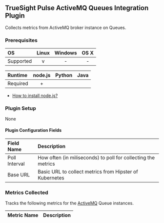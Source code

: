 TrueSight Pulse ActiveMQ Queues Integration Plugin
-------------------------

Collects metrics from ActiveMQ broker instance on Queues.

### Prerequisites

|     OS    | Linux | Windows | OS X |
|:----------|:-----:|:-------:|:----:|
| Supported |   v   |    -    |  -   |


|  Runtime | node.js | Python | Java |
|:---------|:-------:|:------:|:----:|
| Required |    +    |        |      |

- [How to install node.js?](https://help.truesight.bmc.com/hc/en-us/articles/202360701)

### Plugin Setup
None

#### Plugin Configuration Fields


|Field Name     |Description                                                    |
|:--------------|:--------------------------------------------------------------|
|Poll Interval  |How often (in miliseconds) to poll for collecting the metrics  |
|Base URL       |Basic URL to collect metrics from Hipster of Kubernetes        |

### Metrics Collected

Tracks the following metrics for the [ActiveMQ](https://kubernetes.io/) Queue instances.

|Metric Name                        |Description                                             |
|:----------------------------------|:-------------------------------------------------------|
